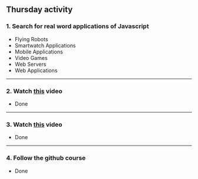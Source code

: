 ## Thursday activity
  ### 1. Search for real word applications of Javascript
   - Flying Robots
   - Smartwatch Applications
   - Mobile Applications
   - Video Games
   - Web Servers
   - Web Applications
   
   ---
  ### 2. Watch [this](https://www.youtube.com/watch?v=LW6vQNE2jgc&t=1962s) video
   - Done

   -----
  ### 3. Watch [this](https://www.youtube.com/watch?v=KXkQJBASUOg) video
   - Done
   
   -----
  ### 4. Follow the github course
   - Done